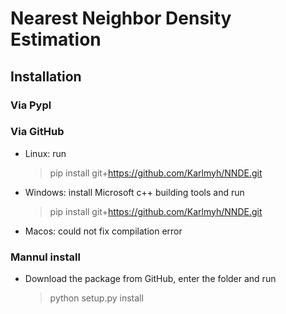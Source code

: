 # Nearest Neighbor Density Estimation

## Installation

### Via Pypl

### Via GitHub

- Linux: run
  > pip install git+https://github.com/Karlmyh/NNDE.git
- Windows: install Microsoft c++ building tools and run
  > pip install git+https://github.com/Karlmyh/NNDE.git
- Macos: could not fix compilation error

### Mannul install

- Download the package from GitHub, enter the folder and run 
  > python setup.py install
